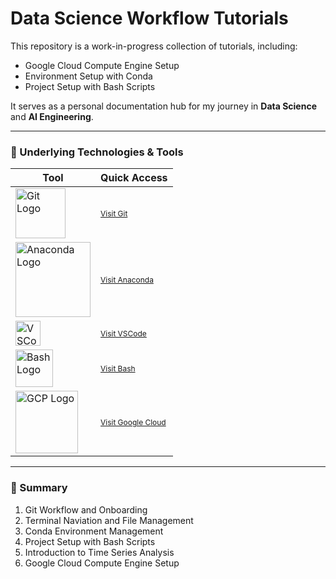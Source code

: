# Data Science Workflow Tutorials

This repository is a work-in-progress collection of tutorials, including:

- Google Cloud Compute Engine Setup  
- Environment Setup with Conda  
- Project Setup with Bash Scripts  

It serves as a personal documentation hub for my journey in **Data Science** and **AI Engineering**.

---

### 🚀 Underlying Technologies & Tools

| Tool | Quick Access |
|------|--------------|
| <img src="https://git-scm.com/images/logo@2x.png" alt="Git Logo" width="80"> | <a href="https://git-scm.com/" target="_blank" style="font-size: 12px;">Visit Git</a> |
| <img src="https://www.anaconda.com/wp-content/uploads/2022/12/anaconda_secondary_logo.svg" alt="Anaconda Logo" width="120"> | <a href="https://www.anaconda.com" target="_blank" style="font-size: 12px;">Visit Anaconda</a> |
| <img src="https://code.visualstudio.com/assets/images/code-stable.png" alt="VSCode Logo" width="40"> | <a href="https://code.visualstudio.com" target="_blank" style="font-size: 12px;">Visit VSCode</a> |
| <img src="https://upload.wikimedia.org/wikipedia/commons/thumb/8/82/Gnu-bash-logo.svg/500px-Gnu-bash-logo.svg.png" alt="Bash Logo" width="60"> | <a href="https://en.wikipedia.org/wiki/Bash_(Unix_shell)" target="_blank" style="font-size: 12px;">Visit Bash</a> |
| <img src="https://www.gstatic.com/cgc/google-cloud-logo.svg" alt="GCP Logo" width="100"> | <a href="https://cloud.google.com/products/compute" target="_blank" style="font-size: 12px;">Visit Google Cloud</a> |

---

### 📘 Summary

1. Git Workflow and Onboarding  
2. Terminal Naviation and File Management
3. Conda Environment Management
4. Project Setup with Bash Scripts
5. Introduction to Time Series Analysis
6. Google Cloud Compute Engine Setup